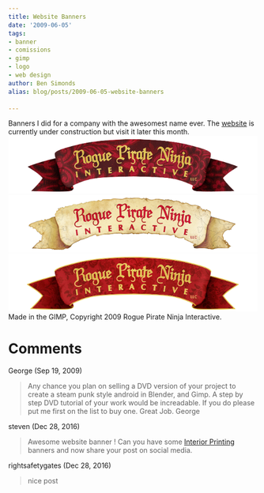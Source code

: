 ```yaml
---
title: Website Banners
date: '2009-06-05'
tags:
- banner
- comissions
- gimp
- logo
- web design
author: Ben Simonds
alias: blog/posts/2009-06-05-website-banners

---
```


Banners I did for a company with the awesomest name ever. The [website](http://www.roguepirateninja.com/) is currently under construction but visit it later this month. [![Banner_emo](/images/old/banner_emo.png)](/images/old/banner_emo.png)[![Banner3_map](/images/old/banner3_map.png)](/images/old/banner3_map.png)[![Banner_RedPattern_2](/images/old/banner_redpattern_2.png)](/images/old/banner_redpattern_2.png) Made in the GIMP, Copyright 2009 Rogue Pirate Ninja Interactive.





# Comments


George (Sep 19, 2009)
> Any chance you plan on selling a DVD version of your project to create a steam punk style android in Blender, and Gimp.
> A step by step DVD tutorial of your work would be increadable.
> If you do please put me first on the list to buy one.
> Great Job.
> George

steven (Dec 28, 2016)
> Awesome website banner ! Can you have some <a href="https://edinburghbanners.co.uk/product/roll-up-banner-stand" rel="nofollow">Interior Printing</a> banners  and  now share your post on social media.

rightsafetygates (Dec 28, 2016)
> nice post

